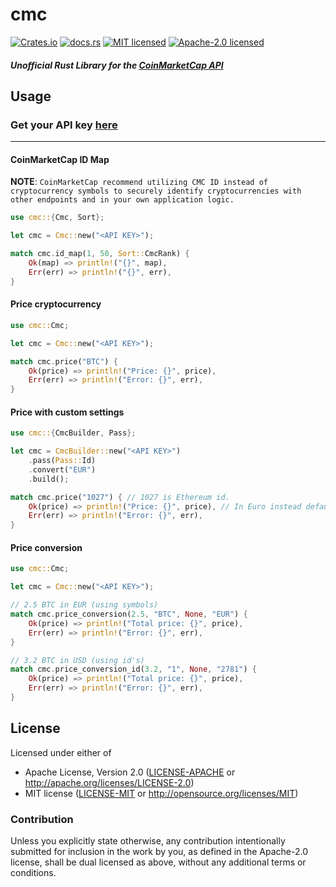 # cmc


[![Crates.io](https://img.shields.io/crates/v/cmc)](https://crates.io/crates/cmc)
[![docs.rs](https://img.shields.io/docsrs/cmc)](https://docs.rs/crate/cmc/latest)
[![MIT licensed](https://img.shields.io/badge/License-MIT-blue.svg)](./LICENSE-MIT)
[![Apache-2.0 licensed](https://img.shields.io/badge/License-Apache%202.0-blue.svg)](./LICENSE-APACHE)

##### Unofficial Rust Library for the [CoinMarketCap API](https://coinmarketcap.com/api/)

## Usage


### Get your API key [here](https://coinmarketcap.com/api/)
___

#### CoinMarketCap ID Map
**NOTE**: `CoinMarketCap recommend utilizing CMC ID instead of cryptocurrency symbols to securely identify cryptocurrencies with other endpoints and in your own application logic.`
```rust
use cmc::{Cmc, Sort};

let cmc = Cmc::new("<API KEY>");

match cmc.id_map(1, 50, Sort::CmcRank) {
    Ok(map) => println!("{}", map),
    Err(err) => println!("{}", err),
}
```

#### Price cryptocurrency
```rust
use cmc::Cmc;

let cmc = Cmc::new("<API KEY>");

match cmc.price("BTC") {
    Ok(price) => println!("Price: {}", price),
    Err(err) => println!("Error: {}", err),
}
```

#### Price with custom settings

```rust
use cmc::{CmcBuilder, Pass};

let cmc = CmcBuilder::new("<API KEY>")
    .pass(Pass::Id)
    .convert("EUR")
    .build();

match cmc.price("1027") { // 1027 is Ethereum id.
    Ok(price) => println!("Price: {}", price), // In Euro instead default USD
    Err(err) => println!("Error: {}", err),
}
```

#### Price conversion

```rust
use cmc::Cmc;

let cmc = Cmc::new("<API KEY>");

// 2.5 BTC in EUR (using symbols)
match cmc.price_conversion(2.5, "BTC", None, "EUR") {
    Ok(price) => println!("Total price: {}", price),
    Err(err) => println!("Error: {}", err),
}

// 3.2 BTC in USD (using id's)
match cmc.price_conversion_id(3.2, "1", None, "2781") {
    Ok(price) => println!("Total price: {}", price),
    Err(err) => println!("Error: {}", err),
}
```


## License

Licensed under either of

- Apache License, Version 2.0 ([LICENSE-APACHE](LICENSE-APACHE) or http://apache.org/licenses/LICENSE-2.0)
- MIT license ([LICENSE-MIT](LICENSE-MIT) or http://opensource.org/licenses/MIT)

### Contribution

Unless you explicitly state otherwise, any contribution intentionally submitted
for inclusion in the work by you, as defined in the Apache-2.0 license, shall
be dual licensed as above, without any additional terms or conditions.

